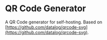 # QR Code Generator

A QR Code generator for self-hosting. Based on [https://github.com/datalog/qrcode-svg](https://github.com/datalog/qrcode-svg).
